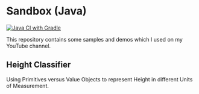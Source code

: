# Sandbox (Java)

[![Java CI with Gradle](https://github.com/valentinacupac/sandbox-java/actions/workflows/gradle.yml/badge.svg)](https://github.com/valentinacupac/sandbox-java/actions/workflows/gradle.yml)

This repository contains some samples and demos which I used on my YouTube channel.

## Height Classifier

Using Primitives versus Value Objects to represent Height in different Units of Measurement.

<!-- Some comment -->
<!-- Another comment -->